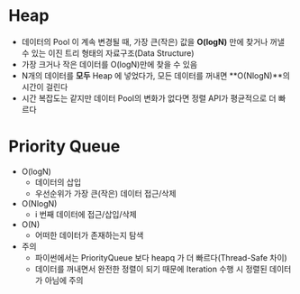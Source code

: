 # Heap

- 데이터의 Pool 이 계속 변경될 때, 가장 큰(작은) 값을 **O(logN)** 만에 찾거나 꺼낼 수 있는 이진 트리 형태의 자료구조(Data Structure)
- 가장 크거나 작은 데이터를 O(logN)만에 찾을 수 있음
- N개의 데이터를 **모두** Heap 에 넣었다가, 모든 데이터를 꺼내면 **O(NlogN)**의 시간이 걸린다
- 시간 복잡도는 같지만 데이터 Pool의 변화가 없다면 정렬 API가 평균적으로 더 빠르다

# Priority Queue

- O(logN)
  - 데이터의 삽입
  - 우선순위가 가장 큰(작은) 데이터 접근/삭제
- O(NlogN)
  - i 번째 데이터에 접근/삽입/삭제
- O(N)
  - 어떠한 데이터가 존재하는지 탐색
- 주의
  - 파이썬에서는 PriorityQueue 보다 heapq 가 더 빠르다(Thread-Safe 차이)
  - 데이터를 꺼내면서 완전한 정렬이 되기 때문에 Iteration 수행 시 정렬된 데이터가 아님에 주의
